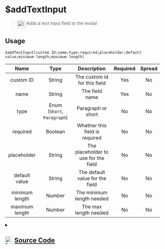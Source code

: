 # $addTextInput
> <img align="top" src="https://upload.wikimedia.org/wikipedia/commons/thumb/e/e4/Infobox_info_icon.svg/160px-Infobox_info_icon.svg.png?20150409153300" alt="image" width="25" height="auto"> Adds a text input field to the modal
## Usage
```
$addTextInput[custom ID;name;type;required;placeholder;default value;minimum length;maximum length]
```
| Name | Type | Description | Required | Spread
| :---: | :---: | :---: | :---: | :---: |
custom ID | String | The custom id for this field | Yes | No
name | String | The field name | Yes | No
type | Enum (`Short`, `Paragraph`) | Paragraph or short | No | No
required | Boolean | Whether this field is required | No | No
placeholder | String | The placeholder to use for the field | No | No
default value | String | The default value for the field | No | No
minimum length | Number | The minimum length needed | No | No
maximum length | Number | The max length needed | No | No
<details>
<summary>
    
## <img align="top" src="https://cdn4.iconfinder.com/data/icons/iconsimple-logotypes/512/github-512.png" alt="image" width="25" height="auto">  [Source Code](https://github.com/tryforge/ForgeScript-V2/blob/main/src/native/addTextInput.ts)
    
</summary>
    
```ts
import { ActionRowBuilder, TextInputBuilder, TextInputStyle } from "discord.js"
import { ArgType, NativeFunction, Return } from "../structures"

export default new NativeFunction({
    name: "$addTextInput",
    version: "1.0.0",
    description: "Adds a text input field to the modal",
    brackets: true,
    unwrap: true,
    args: [
        {
            name: "custom ID",
            description: "The custom id for this field",
            rest: false,
            type: ArgType.String,
            required: true,
        },
        {
            name: "name",
            description: "The field name",
            rest: false,
            required: true,
            type: ArgType.String,
        },
        {
            name: "type",
            description: "Paragraph or short",
            rest: false,
            type: ArgType.Enum,
            enum: TextInputStyle,
        },
        {
            name: "required",
            description: "Whether this field is required",
            rest: false,
            type: ArgType.Boolean,
        },
        {
            name: "placeholder",
            description: "The placeholder to use for the field",
            rest: false,
            type: ArgType.String,
        },
        {
            name: "default value",
            description: "The default value for the field",
            rest: false,
            type: ArgType.String,
        },
        {
            name: "minimum length",
            description: "The minimum length needed",
            rest: false,
            type: ArgType.Number,
        },
        {
            name: "maximum length",
            description: "The max length needed",
            rest: false,
            type: ArgType.Number,
        },
    ],
    execute(ctx, [id, label, type, required, placeholder, value, min, max]) {
        const field = new TextInputBuilder()
            .setCustomId(id)
            .setLabel(label)
            .setStyle(type || TextInputStyle.Paragraph)
            .setRequired(required || false)

        if (placeholder) field.setPlaceholder(placeholder)
        if (value) field.setValue(value)
        if (min) field.setMinLength(min)
        if (max) field.setMaxLength(max)

        ctx.container.modal?.addComponents(new ActionRowBuilder<TextInputBuilder>().addComponents(field))

        return this.success()
    },
})

```
    
</details>